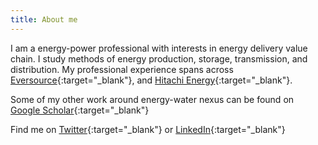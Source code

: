 ```yaml
---
title: About me
---
```


I am a energy-power professional with interests in energy delivery value chain. I study methods of energy production, storage, transmission, and distribution. My professional experience spans across [Eversource](https://www.eversource.com/){:target="_blank"}, and [Hitachi Energy](https://www.hitachienergy.com/){:target="_blank"}.

Some of my other work around energy-water nexus can be found on [Google Scholar](https://scholar.google.com/citations?user=ggvoStcAAAAJ&hl=en){:target="_blank"}

Find me on [Twitter](https://twitter.com/TheDeshpande){:target="_blank"} or [LinkedIn](https://www.linkedin.com/in/jaydeepdeshpande/){:target="_blank"}